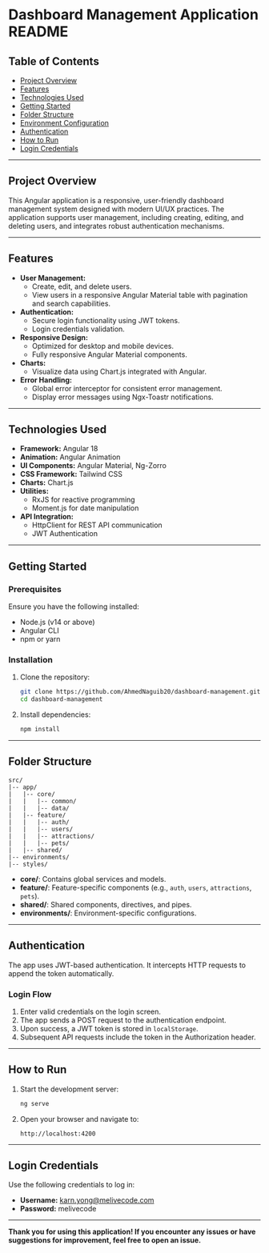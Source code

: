 # Dashboard Management Application README

## Table of Contents
- [Project Overview](#project-overview)
- [Features](#features)
- [Technologies Used](#technologies-used)
- [Getting Started](#getting-started)
- [Folder Structure](#folder-structure)
- [Environment Configuration](#environment-configuration)
- [Authentication](#authentication)
- [How to Run](#how-to-run)
- [Login Credentials](#login-credentials)

---

## Project Overview
This Angular application is a responsive, user-friendly dashboard management system designed with modern UI/UX practices. The application supports user management, including creating, editing, and deleting users, and integrates robust authentication mechanisms.

---

## Features
- **User Management:**
  - Create, edit, and delete users.
  - View users in a responsive Angular Material table with pagination and search capabilities.
- **Authentication:**
  - Secure login functionality using JWT tokens.
  - Login credentials validation.
- **Responsive Design:**
  - Optimized for desktop and mobile devices.
  - Fully responsive Angular Material components.
- **Charts:**
  - Visualize data using Chart.js integrated with Angular.
- **Error Handling:**
  - Global error interceptor for consistent error management.
  - Display error messages using Ngx-Toastr notifications.

---

## Technologies Used
- **Framework:** Angular 18
- **Animation:** Angular Animation
- **UI Components:** Angular Material, Ng-Zorro
- **CSS Framework:** Tailwind CSS
- **Charts:** Chart.js
- **Utilities:**
  - RxJS for reactive programming
  - Moment.js for date manipulation
- **API Integration:**
  - HttpClient for REST API communication
  - JWT Authentication

---

## Getting Started

### Prerequisites
Ensure you have the following installed:
- Node.js (v14 or above)
- Angular CLI
- npm or yarn

### Installation
1. Clone the repository:
   ```bash
   git clone https://github.com/AhmedNaguib20/dashboard-management.git
   cd dashboard-management
   ```

2. Install dependencies:
   ```bash
   npm install
   ```

---

## Folder Structure
```plaintext
src/
|-- app/
|   |-- core/
|   |   |-- common/
|   |   |-- data/
|   |-- feature/
|   |   |-- auth/
|   |   |-- users/
|   |   |-- attractions/
|   |   |-- pets/
|   |-- shared/
|-- environments/
|-- styles/
```
- **core/**: Contains global services and models.
- **feature/**: Feature-specific components (e.g., `auth`, `users`, `attractions`, `pets`).
- **shared/**: Shared components, directives, and pipes.
- **environments/**: Environment-specific configurations.

---

## Authentication
The app uses JWT-based authentication. It intercepts HTTP requests to append the token automatically.

### Login Flow
1. Enter valid credentials on the login screen.
2. The app sends a POST request to the authentication endpoint.
3. Upon success, a JWT token is stored in `localStorage`.
4. Subsequent API requests include the token in the Authorization header.

---

## How to Run
1. Start the development server:
   ```bash
   ng serve
   ```
2. Open your browser and navigate to:
   ```
   http://localhost:4200
   ```

---

## Login Credentials
Use the following credentials to log in:
- **Username:** karn.yong@melivecode.com
- **Password:** melivecode

---

**Thank you for using this application! If you encounter any issues or have suggestions for improvement, feel free to open an issue.**

